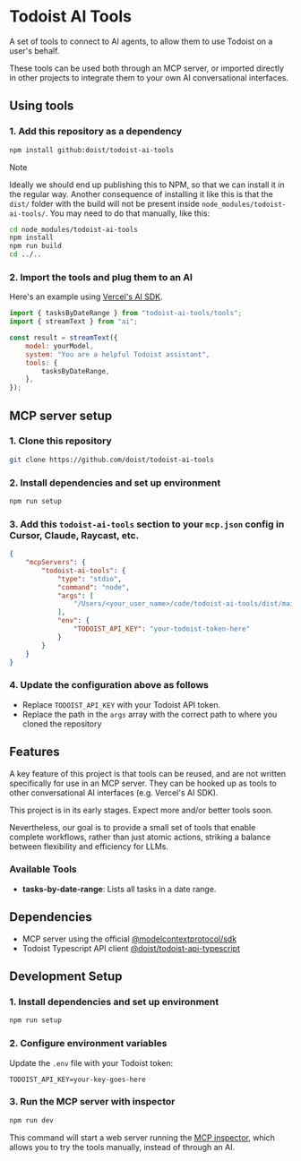# Todoist AI Tools

A set of tools to connect to AI agents, to allow them to use Todoist on a user's behalf.

These tools can be used both through an MCP server, or imported directly in other projects to
integrate them to your own AI conversational interfaces.

## Using tools

### 1. Add this repository as a dependency

```sh
npm install github:doist/todoist-ai-tools
```

> [!NOTE]
>
> Ideally we should end up publishing this to NPM, so that we can install it in the regular way.
> Another consequence of installing it like this is that the `dist/` folder with the build will not
> be present inside `node_modules/todoist-ai-tools/`. You may need to do that manually, like this:
>
> ```sh
> cd node_modules/todoist-ai-tools
> npm install
> npm run build
> cd ../..
> ```

### 2. Import the tools and plug them to an AI

Here's an example using [Vercel's AI SDK](https://ai-sdk.dev/docs/ai-sdk-core/generating-text#streamtext).

```js
import { tasksByDateRange } from "todoist-ai-tools/tools";
import { streamText } from "ai";

const result = streamText({
    model: yourModel,
    system: "You are a helpful Todoist assistant",
    tools: {
        tasksByDateRange,
    },
});
```

## MCP server setup

### 1. Clone this repository

```sh
git clone https://github.com/doist/todoist-ai-tools
```

### 2. Install dependencies and set up environment

```sh
npm run setup
```

### 3. Add this `todoist-ai-tools` section to your `mcp.json` config in Cursor, Claude, Raycast, etc.

```json
{
    "mcpServers": {
        "todoist-ai-tools": {
            "type": "stdio",
            "command": "node",
            "args": [
                "/Users/<your_user_name>/code/todoist-ai-tools/dist/main.js"
            ],
            "env": {
                "TODOIST_API_KEY": "your-todoist-token-here"
            }
        }
    }
}
```

### 4. Update the configuration above as follows

- Replace `TODOIST_API_KEY` with your Todoist API token.
- Replace the path in the `args` array with the correct path to where you cloned the repository

## Features

A key feature of this project is that tools can be reused, and are not written specifically for use in an MCP server. They can be hooked up as tools to other conversational AI interfaces (e.g. Vercel's AI SDK).

This project is in its early stages. Expect more and/or better tools soon.

Nevertheless, our goal is to provide a small set of tools that enable complete workflows, rather than just atomic actions, striking a balance between flexibility and efficiency for LLMs.

### Available Tools

-   **tasks-by-date-range**: Lists all tasks in a date range.

## Dependencies

-   MCP server using the official [@modelcontextprotocol/sdk](https://github.com/modelcontextprotocol/typescript-sdk?tab=readme-ov-file#installation)
-   Todoist Typescript API client [@doist/todoist-api-typescript](https://github.com/Doist/todoist-api-typescript)

## Development Setup

### 1. Install dependencies and set up environment

```sh
npm run setup
```

### 2. Configure environment variables

Update the `.env` file with your Todoist token:

```env
TODOIST_API_KEY=your-key-goes-here
```

### 3. Run the MCP server with inspector

```sh
npm run dev
```

This command will start a web server running the [MCP inspector](https://modelcontextprotocol.io/docs/tools/inspector), which allows you to try the tools manually, instead of through an AI.
